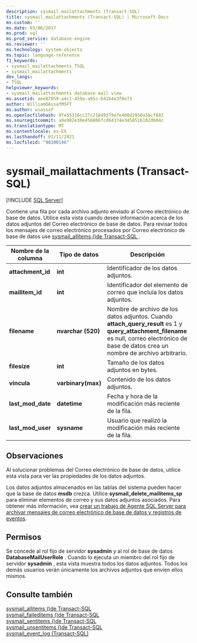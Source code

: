 ```yaml
---
description: sysmail_mailattachments (Transact-SQL)
title: sysmail_mailattachments (Transact-SQL) | Microsoft Docs
ms.custom: ''
ms.date: 03/06/2017
ms.prod: sql
ms.prod_service: database-engine
ms.reviewer: ''
ms.technology: system-objects
ms.topic: language-reference
f1_keywords:
- sysmail_mailattachments_TSQL
- sysmail_mailattachments
dev_langs:
- TSQL
helpviewer_keywords:
- sysmail_mailattachments database mail view
ms.assetid: aee87059-a4c1-459a-a95c-641b4e3f0e73
author: WilliamDAssafMSFT
ms.author: wiassaf
ms.openlocfilehash: 9fe55316cc27c21849379afe400d2950a5bcf882
ms.sourcegitcommit: a9e982e30e458866fcd64374e3458516182d604c
ms.translationtype: MT
ms.contentlocale: es-ES
ms.lasthandoff: 01/11/2021
ms.locfileid: "98100146"
---
```

# <a name="sysmail_mailattachments-transact-sql"></a>sysmail_mailattachments (Transact-SQL)
[!INCLUDE [SQL Server](../../includes/applies-to-version/sqlserver.md)]

  Contiene una fila por cada archivo adjunto enviado al Correo electrónico de base de datos. Utilice esta vista cuando desee información acerca de los datos adjuntos del Correo electrónico de base de datos. Para revisar todos los mensajes de correo electrónico procesados por Correo electrónico de base de datos use [sysmail_allitems &#40;&#41;de Transact-SQL ](../../relational-databases/system-catalog-views/sysmail-allitems-transact-sql.md).  
  
|Nombre de la columna|Tipo de datos|Descripción|  
|-----------------|---------------|-----------------|  
|**attachment_id**|**int**|Identificador de los datos adjuntos.|  
|**mailitem_id**|**int**|Identificador del elemento de correo que incluía los datos adjuntos.|  
|**filename**|**nvarchar (520)**|Nombre de archivo de los datos adjuntos. Cuando **attach_query_result** es 1 y **query_attachment_filename** es null, correo electrónico de base de datos crea un nombre de archivo arbitrario.|  
|**filesize**|**int**|Tamaño de los datos adjuntos en bytes.|  
|**vincula**|**varbinary(max)**|Contenido de los datos adjuntos.|  
|**last_mod_date**|**datetime**|Fecha y hora de la modificación más reciente de la fila.|  
|**last_mod_user**|**sysname**|Usuario que realizó la modificación más reciente de la fila.|  
  
## <a name="remarks"></a>Observaciones  
 Al solucionar problemas del Correo electrónico de base de datos, utilice esta vista para ver las propiedades de los datos adjuntos.  
  
 Los datos adjuntos almacenados en las tablas del sistema pueden hacer que la base de datos **msdb** crezca. Utilice **sysmail_delete_mailitems_sp** para eliminar elementos de correo y sus datos adjuntos asociados. Para obtener más información, vea [crear un trabajo de Agente SQL Server para archivar mensajes de correo electrónico de base de datos y registros de eventos](../../relational-databases/database-mail/create-a-sql-server-agent-job-to-archive-database-mail-messages-and-event-logs.md).  
  
## <a name="permissions"></a>Permisos  
 Se concede al rol fijo de servidor **sysadmin** y al rol de base de datos **DatabaseMailUserRole** . Cuando lo ejecuta un miembro del rol fijo de servidor **sysadmin** , esta vista muestra todos los datos adjuntos. Todos los demás usuarios verán únicamente los archivos adjuntos que envíen ellos mismos.  
  
## <a name="see-also"></a>Consulte también  
 [sysmail_allitems &#40;&#41;de Transact-SQL ](../../relational-databases/system-catalog-views/sysmail-allitems-transact-sql.md)   
 [sysmail_faileditems &#40;&#41;de Transact-SQL ](../../relational-databases/system-catalog-views/sysmail-faileditems-transact-sql.md)   
 [sysmail_sentitems &#40;&#41;de Transact-SQL ](../../relational-databases/system-catalog-views/sysmail-sentitems-transact-sql.md)   
 [sysmail_unsentitems &#40;&#41;de Transact-SQL ](../../relational-databases/system-catalog-views/sysmail-unsentitems-transact-sql.md)   
 [sysmail_event_log &#40;Transact-SQL&#41;](../../relational-databases/system-catalog-views/sysmail-event-log-transact-sql.md)  
  
  
